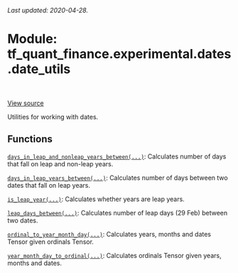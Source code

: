 <!--
This file is generated by a tool. Do not edit directly.
For open-source contributions the docs will be updated automatically.
-->

*Last updated: 2020-04-28.*

<div itemscope itemtype="http://developers.google.com/ReferenceObject">
<meta itemprop="name" content="tf_quant_finance.experimental.dates.date_utils" />
<meta itemprop="path" content="Stable" />
</div>

# Module: tf_quant_finance.experimental.dates.date_utils

<!-- Insert buttons and diff -->

<table class="tfo-notebook-buttons tfo-api" align="left">
</table>

<a target="_blank" href="https://github.com/google/tf-quant-finance/blob/master/tf_quant_finance/experimental/dates/date_utils.py">View source</a>



Utilities for working with dates.



## Functions

[`days_in_leap_and_nonleap_years_between(...)`](../../../tf_quant_finance/experimental/dates/date_utils/days_in_leap_and_nonleap_years_between.md): Calculates number of days that fall on leap and non-leap years.

[`days_in_leap_years_between(...)`](../../../tf_quant_finance/experimental/dates/date_utils/days_in_leap_years_between.md): Calculates number of days between two dates that fall on leap years.

[`is_leap_year(...)`](../../../tf_quant_finance/experimental/dates/date_utils/is_leap_year.md): Calculates whether years are leap years.

[`leap_days_between(...)`](../../../tf_quant_finance/experimental/dates/date_utils/leap_days_between.md): Calculates number of leap days (29 Feb) between two dates.

[`ordinal_to_year_month_day(...)`](../../../tf_quant_finance/experimental/dates/date_utils/ordinal_to_year_month_day.md): Calculates years, months and dates Tensor given ordinals Tensor.

[`year_month_day_to_ordinal(...)`](../../../tf_quant_finance/experimental/dates/date_utils/year_month_day_to_ordinal.md): Calculates ordinals Tensor given years, months and dates.

